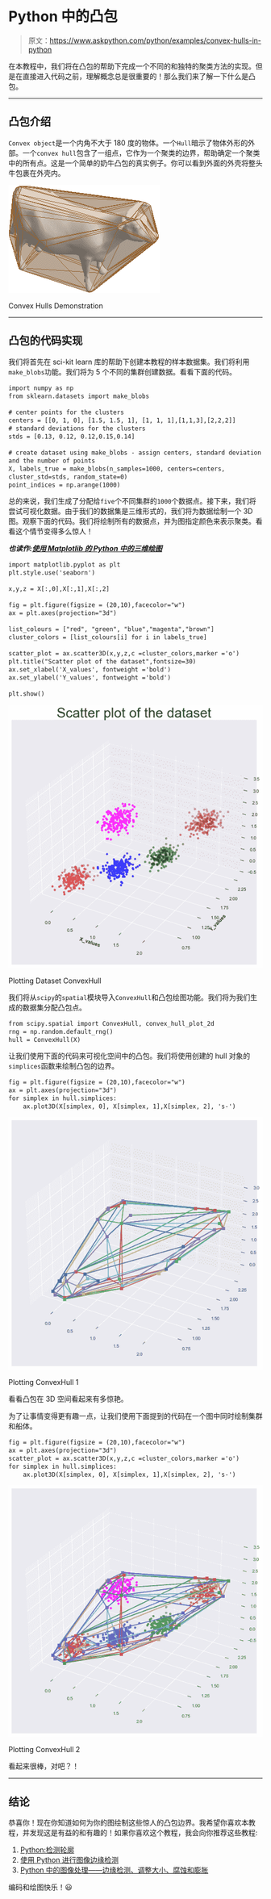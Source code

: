# Python 中的凸包

> 原文：<https://www.askpython.com/python/examples/convex-hulls-in-python>

在本教程中，我们将在凸包的帮助下完成一个不同的和独特的聚类方法的实现。但是在直接进入代码之前，理解概念总是很重要的！那么我们来了解一下什么是凸包。

* * *

## 凸包介绍

`Convex object`是一个内角不大于 180 度的物体。一个`Hull`暗示了物体外形的外部。一个`convex hull`包含了一组点，它作为一个聚类的边界，帮助确定一个聚类中的所有点。这是一个简单的奶牛凸包的真实例子。你可以看到外面的外壳将整头牛包裹在外壳内。

![Convex Hulls Demonstration](img/31a7775fb877548e8356099087ab8260.png)

Convex Hulls Demonstration

* * *

## 凸包的代码实现

我们将首先在 sci-kit learn 库的帮助下创建本教程的样本数据集。我们将利用`make_blobs`功能。我们将为 5 个不同的集群创建数据。看看下面的代码。

```
import numpy as np
from sklearn.datasets import make_blobs

# center points for the clusters
centers = [[0, 1, 0], [1.5, 1.5, 1], [1, 1, 1],[1,1,3],[2,2,2]]
# standard deviations for the clusters
stds = [0.13, 0.12, 0.12,0.15,0.14]

# create dataset using make_blobs - assign centers, standard deviation and the number of points
X, labels_true = make_blobs(n_samples=1000, centers=centers, cluster_std=stds, random_state=0)
point_indices = np.arange(1000)

```

总的来说，我们生成了分配给`five`个不同集群的`1000`个数据点。接下来，我们将尝试可视化数据。由于我们的数据集是三维形式的，我们将为数据绘制一个 3D 图。观察下面的代码。我们将绘制所有的数据点，并为图指定颜色来表示聚类。看看这个情节变得多么惊人！

***也读作:[使用 Matplotlib 的 Python 中的三维绘图](https://www.askpython.com/python-modules/matplotlib/3-dimensional-plots-in-python)***

```
import matplotlib.pyplot as plt
plt.style.use('seaborn')

x,y,z = X[:,0],X[:,1],X[:,2]

fig = plt.figure(figsize = (20,10),facecolor="w") 
ax = plt.axes(projection="3d") 

list_colours = ["red", "green", "blue","magenta","brown"]
cluster_colors = [list_colours[i] for i in labels_true]

scatter_plot = ax.scatter3D(x,y,z,c =cluster_colors,marker ='o')
plt.title("Scatter plot of the dataset",fontsize=30) 
ax.set_xlabel('X_values', fontweight ='bold')  
ax.set_ylabel('Y_values', fontweight ='bold') 

plt.show()

```

![Plotting Dataset ConvexHull](img/0a179468d07b11e2d96964b424d2ebe0.png)

Plotting Dataset ConvexHull

我们将从`scipy`的`spatial`模块导入`ConvexHull`和凸包绘图功能。我们将为我们生成的数据集分配凸包点。

```
from scipy.spatial import ConvexHull, convex_hull_plot_2d
rng = np.random.default_rng()
hull = ConvexHull(X)

```

让我们使用下面的代码来可视化空间中的凸包。我们将使用创建的 hull 对象的`simplices`函数来绘制凸包的边界。

```
fig = plt.figure(figsize = (20,10),facecolor="w") 
ax = plt.axes(projection="3d") 
for simplex in hull.simplices:
    ax.plot3D(X[simplex, 0], X[simplex, 1],X[simplex, 2], 's-') 

```

![Plotting ConvexHull 1](img/97114aef2445b68ac18120d220df3069.png)

Plotting ConvexHull 1

看看凸包在 3D 空间看起来有多惊艳。

为了让事情变得更有趣一点，让我们使用下面提到的代码在一个图中同时绘制集群和船体。

```
fig = plt.figure(figsize = (20,10),facecolor="w") 
ax = plt.axes(projection="3d") 
scatter_plot = ax.scatter3D(x,y,z,c =cluster_colors,marker ='o')
for simplex in hull.simplices:
    ax.plot3D(X[simplex, 0], X[simplex, 1],X[simplex, 2], 's-')

```

![Plotting ConvexHull 2](img/79153ada371a73fe37c032d826cd0fea.png)

Plotting ConvexHull 2

看起来很棒，对吧？！

* * *

## 结论

恭喜你！现在你知道如何为你的图绘制这些惊人的凸包边界。我希望你喜欢本教程，并发现这是有益的和有趣的！如果你喜欢这个教程，我会向你推荐这些教程:

1.  [Python:检测轮廓](https://www.askpython.com/python/examples/python-detecting-contours)
2.  [使用 Python 进行图像边缘检测](https://www.askpython.com/python/examples/edge-detection-in-images)
3.  [Python 中的图像处理——边缘检测、调整大小、腐蚀和膨胀](https://www.askpython.com/python/examples/image-processing-in-python)

编码和绘图快乐！😃